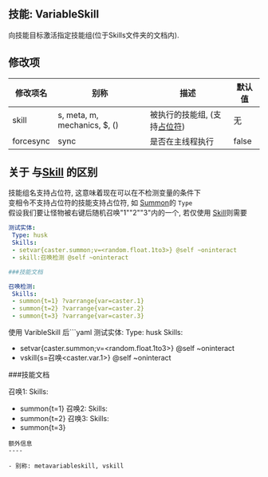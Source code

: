 技能: VariableSkill
--------------------------

向技能目标激活指定技能组(位于Skills文件夹的文档内).

修改项
----------

| 修改项名 | 别称    | 描述                                                                                                    | 默认值 |
|-----------|------------|----------------------------------------------------------------------------------------------------------------|---------------|
| skill | s, meta, m, mechanics, $, () | 被执行的技能组, (支持[占位符](/技能/占位符)) | 无 |
| forcesync | sync      | 是否在主线程执行 | false   |

关于 与[Skill](/技能/列表/skill) 的区别
-----

技能组名支持占位符, 这意味着现在可以在不检测变量的条件下  
变相令不支持占位符的技能支持占位符, 如 [Summon](/技能/列表/summon)的 `Type`  
假设我们要让怪物被右键后随机召唤"1""2""3"内的一个, 若仅使用 [Skill](/技能/列表/skill)则需要  
```yaml
测试实体:
 Type: husk
 Skills:
 - setvar{caster.summon;v=<random.float.1to3>} @self ~oninteract
 - skill:召唤检测 @self ~oninteract

###技能文档

召唤检测:
 Skills:
 - summon{t=1} ?varrange{var=caster.1}
 - summon{t=2} ?varrange{var=caster.2}
 - summon{t=3} ?varrange{var=caster.3}
```
使用 VaribleSkill 后```yaml
测试实体:
 Type: husk
 Skills:
 - setvar{caster.summon;v=<random.float.1to3>} @self ~oninteract
 - vskill{s=召唤<caster.var.1>} @self ~oninteract

###技能文档

召唤1:
 Skills:
 - summon{t=1}
召唤2:
 Skills:
 - summon{t=2}
召唤3:
 Skills:
 - summon{t=3}
```
额外信息
----

- 别称: metavariableskill, vskill